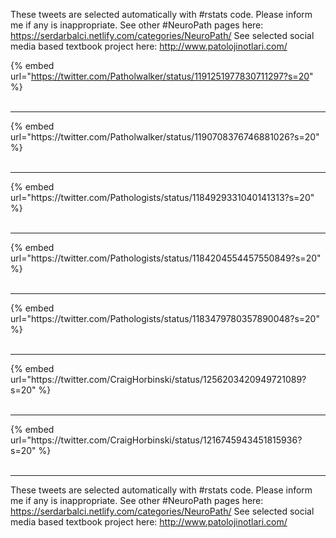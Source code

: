 

These tweets are selected automatically with #rstats code. Please inform me if any is inappropriate.
See other #NeuroPath pages here: https://serdarbalci.netlify.com/categories/NeuroPath/ 
See selected social media based textbook project here: http://www.patolojinotlari.com/

{% embed url="https://twitter.com/Patholwalker/status/1191251977830711297?s=20" %}<br>
<br>
<hr>
{% embed url="https://twitter.com/Patholwalker/status/1190708376746881026?s=20" %}<br>
<br>
<hr>
{% embed url="https://twitter.com/Pathologists/status/1184929331040141313?s=20" %}<br>
<br>
<hr>
{% embed url="https://twitter.com/Pathologists/status/1184204554457550849?s=20" %}<br>
<br>
<hr>
{% embed url="https://twitter.com/Pathologists/status/1183479780357890048?s=20" %}<br>
<br>
<hr>
{% embed url="https://twitter.com/CraigHorbinski/status/1256203420949721089?s=20" %}<br>
<br>
<hr>
{% embed url="https://twitter.com/CraigHorbinski/status/1216745943451815936?s=20" %}<br>
<br>
<hr>


These tweets are selected automatically with #rstats code. Please inform me if any is inappropriate.
See other #NeuroPath pages here: https://serdarbalci.netlify.com/categories/NeuroPath/ 
See selected social media based textbook project here: http://www.patolojinotlari.com/
